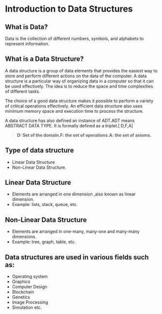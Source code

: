 # Introduction to Data Structures

## What is Data?

Data is the collection of different numbers, symbols, and alphabets to represent information.

## What is a Data Structure?

A data structure is a group of data elements that provides the easiest way to store and perform different actions on the data of the computer. A data structure is a particular way of organizing data in a computer so that it can be used effectively. The idea is to reduce the space and time complexities of different tasks.

The choice of a good data structure makes it possible to perform a variety of critical operations effectively. An efficient data structure also uses minimum memory space and execution time to process the structure.

A data structure has also defined an instance of ADT.ADT means ABSTRACT DATA TYPE. It is formally defined as a triplet.[ D,F,A]

> **D: Set of the domain.F: the set of operations.A: the set of axioms.**

## Type of data structure

- Linear Data Structure
- Non-Linear Data Structure.

## Linear Data Structure

- Elements are arranged in one dimension ,also known as linear dimension.
- Example: lists, stack, queue, etc.

## Non-Linear Data Structure

- Elements are arranged in one-many, many-one and many-many dimensions.
- Example: tree, graph, table, etc.

## Data structures are used in various fields such as:

- Operating system
- Graphics
- Computer Design
- Blockchain
- Genetics
- Image Processing
- Simulation etc.
